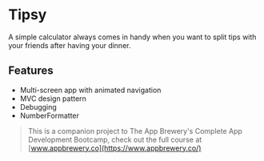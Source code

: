 # Tipsy

A simple calculator always comes in handy when you want to split tips with your friends after having your dinner.

## Features

* Multi-screen app with animated navigation
* MVC design pattern
* Debugging
* NumberFormatter





>This is a companion project to The App Brewery's Complete App Development Bootcamp, check out the full course at [www.appbrewery.co](https://www.appbrewery.co/)


